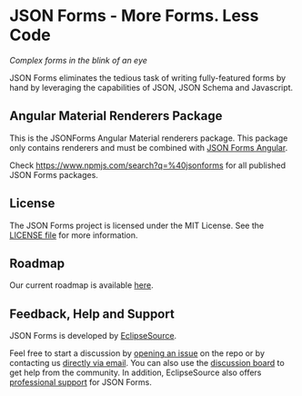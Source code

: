# JSON Forms - More Forms. Less Code

*Complex forms in the blink of an eye*

JSON Forms eliminates the tedious task of writing fully-featured forms by hand by leveraging the capabilities of JSON, JSON Schema and Javascript.

## Angular Material Renderers Package

This is the JSONForms Angular Material renderers package. This package only contains renderers and must be combined with [JSON Forms Angular](https://www.npmjs.com/package/@jsonforms/angular).

Check <https://www.npmjs.com/search?q=%40jsonforms> for all published JSON Forms packages.

## License

The JSON Forms project is licensed under the MIT License. See the [LICENSE file](https://github.com/eclipsesource/jsonforms/blob/master/LICENSE) for more information.

## Roadmap

Our current roadmap is available [here](https://github.com/eclipsesource/jsonforms/blob/master/ROADMAP.md).

## Feedback, Help and Support

JSON Forms is developed by [EclipseSource](https://eclipsesource.com).

Feel free to start a discussion by [opening an issue](https://github.com/eclipsesource/jsonforms/issues/new/choose) on the repo or by contacting us [directly via email](mailto:jsonforms@eclipsesource.com?subject=JSON%20Forms).
You can also use the [discussion board](https://spectrum.chat/jsonforms) to get help from the community.
In addition, EclipseSource also offers [professional support](https://jsonforms.io/support) for JSON Forms.

